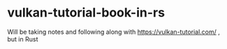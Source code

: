 # vulkan-tutorial-book-in-rs
Will be taking notes and following along with https://vulkan-tutorial.com/ , but in Rust
